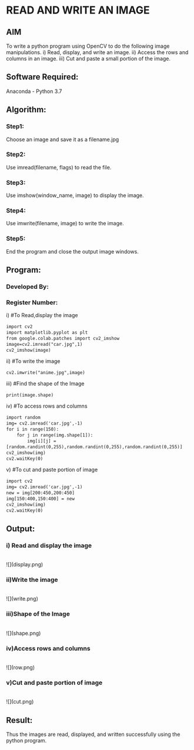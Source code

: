 # READ AND WRITE AN IMAGE
## AIM
To write a python program using OpenCV to do the following image manipulations.
i) Read, display, and write an image.
ii) Access the rows and columns in an image.
iii) Cut and paste a small portion of the image.

## Software Required:
Anaconda - Python 3.7
## Algorithm:
### Step1:
Choose an image and save it as a filename.jpg
### Step2:
Use imread(filename, flags) to read the file.
### Step3:
Use imshow(window_name, image) to display the image.
### Step4:
Use imwrite(filename, image) to write the image.
### Step5:
End the program and close the output image windows.
## Program:
### Developed By:
### Register Number: 
i) #To Read,display the image
```
import cv2
import matplotlib.pyplot as plt
from google.colab.patches import cv2_imshow
image=cv2.imread("car.jpg",1)
cv2_imshow(image)
```
ii) #To write the image
```
cv2.imwrite("anime.jpg",image)
```
iii) #Find the shape of the Image
```python3
print(image.shape)
```
iv) #To access rows and columns

```python3
import random
img= cv2.imread('car.jpg',-1)
for i in range(150):
    for j in range(img.shape[1]):
        img[i][j] = [random.randint(0,255),random.randint(0,255),random.randint(0,255)]
cv2_imshow(img)
cv2.waitKey(0)
```
v) #To cut and paste portion of image
```python3
import cv2
img= cv2.imread('car.jpg',-1)
new = img[200:450,200:450]
img[150:400,150:400] = new
cv2_imshow(img)
cv2.waitKey(0)
```

## Output:

### i) Read and display the image

<br>
![](display.png)
<br>

### ii)Write the image

<br>
![](write.png)
<br>

### iii)Shape of the Image

<br>
![](shape.png)
<br>

### iv)Access rows and columns
<br>
![](row.png)
<br>

### v)Cut and paste portion of image
<br>
![](cut.png)
<br>

## Result:
Thus the images are read, displayed, and written successfully using the python program.


